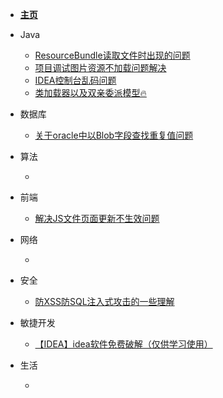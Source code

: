 * [**主页**](README.md)

* Java

  * [ResourceBundle读取文件时出现的问题](/md/java/ResourceBundle读取文件时出现的问题.md  "[ResourceBundle读取文件时出现的问题")
  * [项目调试图片资源不加载问题解决](/md/java/项目调试图片资源不加载问题解决.md "项目调试图片资源不加载问题解决")
  * [IDEA控制台乱码问题](/md/java/IDEA控制台乱码问题.md "IDEA控制台乱码问题")
  * [类加载器以及双亲委派模型🔥](/md/java/类加载器以及双亲委派模型.md "类加载器以及双亲委派模型")

* 数据库

  * [关于oracle中以Blob字段查找重复值问题](/md/db/关于oracle中以Blob字段查找重复值问题.md "关于oracle中以Blob字段查找重复值问题")

  

* 算法

  * 

* 前端 

  * [解决JS文件页面更新不生效问题](/md/js/解决JS文件页面更新不生效问题.md "解决JS文件页面更新不生效问题")

* 网络

  * 

* 安全

  * [防XSS防SQL注入式攻击的一些理解](/md/safe/防XSS防SQL注入式攻击的一些理解.md "防XSS防SQL注入式攻击的一些理解")

* 敏捷开发

  * [【IDEA】idea软件免费破解（仅供学习使用）](/md/tool/idea软件免费破解（仅供学习使用）.md "[IDEA]idea软件免费破解（仅供学习使用）")

* 生活

  * 

  

